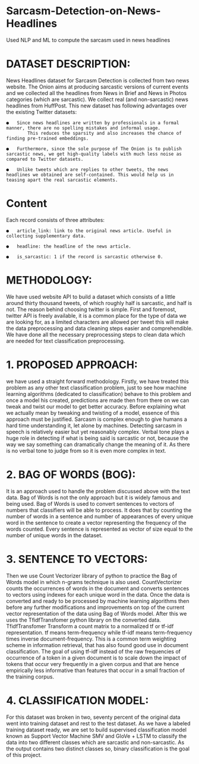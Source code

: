 # Sarcasm-Detection-on-News-Headlines

Used NLP and ML to compute the sarcasm used in news headlines

# DATASET DESCRIPTION:

News Headlines dataset for Sarcasm Detection is collected from two news website. The Onion aims at producing sarcastic versions of current events and we collected all the headlines from News in Brief and News in Photos categories (which are sarcastic). We collect real (and non-sarcastic) news headlines from HuffPost. This new dataset has following advantages over the existing Twitter datasets:

    ●	Since news headlines are written by professionals in a formal manner, there are no spelling mistakes and informal usage.
            This reduces the sparsity and also increases the chance of finding pre-trained embeddings.

    ●	Furthermore, since the sole purpose of The Onion is to publish sarcastic news, we get high-quality labels with much less noise as compared to Twitter datasets.

    ●	Unlike tweets which are replies to other tweets, the news headlines we obtained are self-contained. This would help us in teasing apart the real sarcastic elements.
  
# Content

Each record consists of three attributes:

    ●	article_link: link to the original news article. Useful in collecting supplementary data.
  
    ●	headline: the headline of the news article.
  
    ●	is_sarcastic: 1 if the record is sarcastic otherwise 0.

# METHODOLOGY:

We have used website API to build a dataset which consists of a little around thirty thousand tweets, of which roughly half is sarcastic, and half is not. The reason behind choosing twitter is simple. First and foremost, twitter API is freely available, it is a common place for the type of data we are looking for, as a limited characters are allowed per tweet this will make the data preprocessing and data cleaning steps easier and comprehendible. We have done all the necessary preprocessing steps to clean data which are needed for text classification preprocessing. 

# 1.	PROPOSED APPROACH:

we have used a straight forward methodology. Firstly, we have treated this problem as any other text classification problem, just to see how machine learning algorithms (dedicated to classification) behave to this problem and once a model his created, predictions are made then from there on we can tweak and twist our model to get better accuracy. Before explaining what we actually mean by tweaking and twisting of a model, essence of this approach must be justified. Sarcasm is complex enough to give humans a hard time understanding it, let alone by machines. Detecting sarcasm in speech is relatively easier but yet reasonably complex. Verbal tone plays a huge role in detecting if what is being said is sarcastic or not, because the way we say something can dramatically change the meaning of it. As there is no verbal tone to judge from so it is even more complex in text.

# 2.	BAG OF WORDS (BOG):

It is an approach used to handle the problem discussed above with the text data. Bag of Words is not the only approach but it is widely famous and being used. Bag of Words is used to convert sentences to vectors of numbers that classifiers will be able to process. It does that by counting the number of words in a sentence and number of appearances of every unique word in the sentence to create a vector representing the frequency of the words counted. Every sentence is represented as vector of size equal to the number of unique words in the dataset.  

# 3.	SENTENCE TO VECTORS:

Then we use Count Vectorizer library of python to practice the Bag of Words model in which n-grams technique is also used. CountVectorizer counts the occurrences of words in the document and converts sentences to vectors using indexes for each unique word in the data. Once the data is converted and ready to be processed by machine learning algorithms then before any further modifications and improvements on top of the current vector representation of the data using Bag of Words model. After this we uses the TfidfTransfomer python library on the converted data. TfidfTransfomer Transform a count matrix to a normalized tf or tf-idf representation. tf means term-frequency while tf-idf means term-frequency times inverse document-frequency. This is a common term weighting scheme in information retrieval, that has also found good use in document classification. The goal of using tf-idf instead of the raw frequencies of occurrence of a token in a given document is to scale down the impact of tokens that occur very frequently in a given corpus and that are hence empirically less informative than features that occur in a small fraction of the training corpus.

# 4.	CLASSIFICATION MODEL:
For this dataset was broken in two, seventy percent of the original data went into training dataset and rest to the test dataset. As we have a labeled training dataset ready, we are set to build supervised classification model known as Support Vector Machine SMV and GloVe + LSTM to classify the data into two different classes which are sarcastic and non-sarcastic. As the output contains two distinct classes so, binary classification is the goal of this project. 



